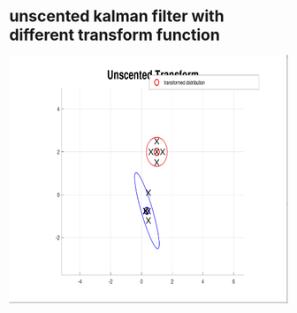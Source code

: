 # unscented kalman filter with different transform function



<p align="center">
  <img src="plots/Screen%20Shot%202018-04-23%20at%2020.25.33%2020.26.27.png" width=676 height=450>
</p>
